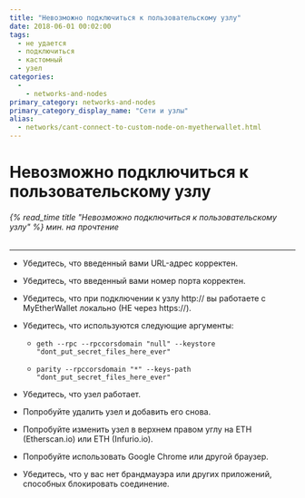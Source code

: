 ```yaml
---
title: "Невозможно подключиться к пользовательскому узлу"
date: 2018-06-01 00:02:00
tags:
  - не удается
  - подключиться
  - кастомный
  - узел
categories:
  - 
    - networks-and-nodes
primary_category: networks-and-nodes
primary_category_display_name: "Сети и узлы"
alias:
  - networks/cant-connect-to-custom-node-on-myetherwallet.html
---
```


# __Невозможно подключиться к пользовательскому узлу__
###### {% read_time title "Невозможно подключиться к пользовательскому узлу" %} мин. на прочтение
***

* Убедитесь, что введенный вами URL-адрес корректен.

* Убедитесь, что введенный вами номер порта корректен.

* Убедитесь, что при подключении к узлу http:// вы работаете с MyEtherWallet локально (НЕ через https://).

* Убедитесь, что используются следующие аргументы:

    * `geth --rpc --rpccorsdomain "null" --keystore "dont_put_secret_files_here_ever"`

    * `parity --rpccorsdomain "*" --keys-path "dont_put_secret_files_here_ever"`

* Убедитесь, что узел работает.

* Попробуйте удалить узел и добавить его снова.

* Попробуйте изменить узел в верхнем правом углу на ETH (Etherscan.io) или ETH (Infurio.io).

* Попробуйте использовать Google Chrome или другой браузер.

* Убедитесь, что у вас нет брандмауэра или других приложений, способных блокировать соединение.